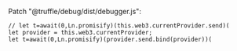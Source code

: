 
Patch "@truffle/debug/dist/debugger.js":

```
// let t=await(0,Ln.promisify)(this.web3.currentProvider.send)(
let provider = this.web3.currentProvider;
let t=await(0,Ln.promisify)(provider.send.bind(provider))(
```
